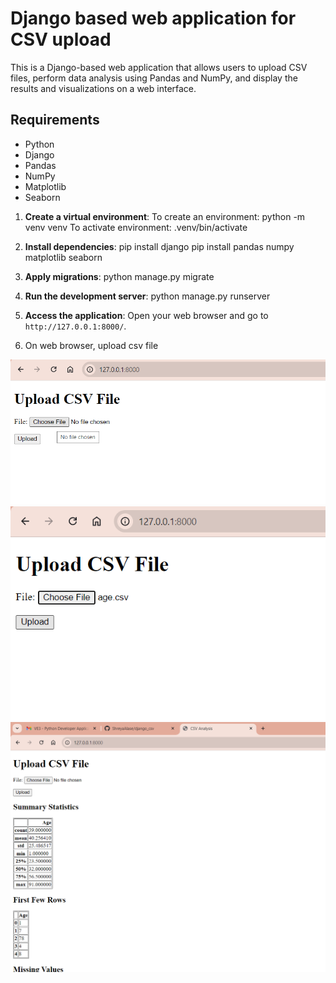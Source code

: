 # Django based web application for CSV upload

This is a Django-based web application that allows users to upload CSV files, perform data analysis using Pandas and NumPy, and display the results and visualizations on a web interface.

## Requirements

- Python
- Django
- Pandas
- NumPy
- Matplotlib
- Seaborn

1. **Create a virtual environment**:
   To create an environment:  python -m venv venv
   To activate environment: .venv/bin/activate  

2. **Install dependencies**:
    pip install django
    pip install pandas numpy matplotlib seaborn

3. **Apply migrations**:
    python manage.py migrate

4. **Run the development server**:
    python manage.py runserver

5. **Access the application**:
    Open your web browser and go to `http://127.0.0.1:8000/`.

6. On web browser, upload csv file

![alt text](<Images/Screenshot 2024-08-02 171236.png>)
![alt text](<Images/Screenshot 2024-08-02 171254.png>)
![alt text](<Images/Screenshot 2024-08-02 171320.png>)